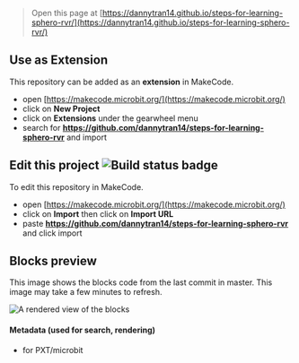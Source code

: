 
> Open this page at [https://dannytran14.github.io/steps-for-learning-sphero-rvr/](https://dannytran14.github.io/steps-for-learning-sphero-rvr/)

## Use as Extension

This repository can be added as an **extension** in MakeCode.

* open [https://makecode.microbit.org/](https://makecode.microbit.org/)
* click on **New Project**
* click on **Extensions** under the gearwheel menu
* search for **https://github.com/dannytran14/steps-for-learning-sphero-rvr** and import

## Edit this project ![Build status badge](https://github.com/dannytran14/steps-for-learning-sphero-rvr/workflows/MakeCode/badge.svg)

To edit this repository in MakeCode.

* open [https://makecode.microbit.org/](https://makecode.microbit.org/)
* click on **Import** then click on **Import URL**
* paste **https://github.com/dannytran14/steps-for-learning-sphero-rvr** and click import

## Blocks preview

This image shows the blocks code from the last commit in master.
This image may take a few minutes to refresh.

![A rendered view of the blocks](https://github.com/dannytran14/steps-for-learning-sphero-rvr/raw/master/.github/makecode/blocks.png)

#### Metadata (used for search, rendering)

* for PXT/microbit
<script src="https://makecode.com/gh-pages-embed.js"></script><script>makeCodeRender("{{ site.makecode.home_url }}", "{{ site.github.owner_name }}/{{ site.github.repository_name }}");</script>
